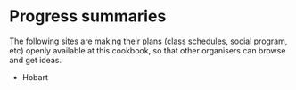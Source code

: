 # Progress summaries

The following sites are making their plans (class schedules, social program, etc) openly available at this cookbook, so that other organisers can browse and get ideas.

* Hobart